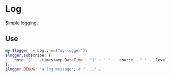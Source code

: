 
# Log

Simple logging.

## Use

```raku
my $logger  = Log::new("my-logger");
$logger.subscribe: {
    note "[" ~ .timestamp.DateTime ~ "]" ~ " " ~ .source ~ " " ~ .level ~ ": " ~ .message;
};
$logger.DEBUG: 'a log message'; # ｢ ...? ｣
```

